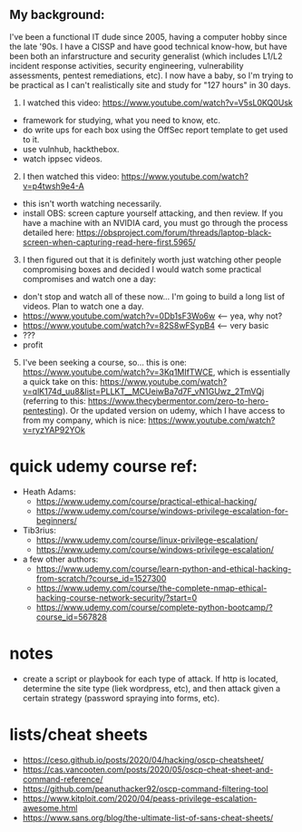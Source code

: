 ## My background:

I've been a functional IT dude since 2005, having a computer hobby since the late '90s.
I have a CISSP and have good technical know-how, but have been both an infarstructure and security generalist (which includes L1/L2 incident response activities, security engineering, vulnerability assessments, pentest remediations, etc).
I now have a baby, so I'm trying to be practical as I can't realistically site and study for "127 hours" in 30 days.


1. I watched this video: https://www.youtube.com/watch?v=V5sL0KQ0Usk

* framework for studying, what you need to know, etc.
* do write ups for each box using the OffSec report template to get used to it.
* use vulnhub, hackthebox.
* watch ippsec videos.
 
2. I then watched this video: https://www.youtube.com/watch?v=p4twsh9e4-A

* this isn't worth watching necessarily.
* install OBS: screen capture yourself attacking, and then review.  If you have a machine with an NVIDIA card, you must go through the process detailed here: https://obsproject.com/forum/threads/laptop-black-screen-when-capturing-read-here-first.5965/

3. I then figured out that it is definitely worth just watching other people compromising boxes and decided I would watch some practical compromises and watch one a day:

* don't stop and watch all of these now... I'm going to build a long list of videos.  Plan to watch one a day.
* https://www.youtube.com/watch?v=0Db1sF3Wo6w <-- yea, why not?
* https://www.youtube.com/watch?v=82S8wFSypB4 <-- very basic
* ???
* profit

5. I've been seeking a course, so... this is one: https://www.youtube.com/watch?v=3Kq1MIfTWCE, which is essentially a quick take on this: https://www.youtube.com/watch?v=qlK174d_uu8&list=PLLKT__MCUeiwBa7d7F_vN1GUwz_2TmVQj (referring to this: https://www.thecybermentor.com/zero-to-hero-pentesting).  Or the updated version on udemy, which I have access to from my company, which is nice: https://www.youtube.com/watch?v=ryzYAP92YOk


# quick udemy course ref:
* Heath Adams:
  * https://www.udemy.com/course/practical-ethical-hacking/
  * https://www.udemy.com/course/windows-privilege-escalation-for-beginners/
* Tib3rius:
  * https://www.udemy.com/course/linux-privilege-escalation/
  * https://www.udemy.com/course/windows-privilege-escalation/
* a few other authors:
  * https://www.udemy.com/course/learn-python-and-ethical-hacking-from-scratch/?course_id=1527300
  * https://www.udemy.com/course/the-complete-nmap-ethical-hacking-course-network-security/?start=0
  * https://www.udemy.com/course/complete-python-bootcamp/?course_id=567828

# notes

* create a script or playbook for each type of attack.  If http is located, determine the site type (liek wordpress, etc), and then attack given a certain strategy (password spraying into forms, etc).

# lists/cheat sheets

* https://ceso.github.io/posts/2020/04/hacking/oscp-cheatsheet/
* https://cas.vancooten.com/posts/2020/05/oscp-cheat-sheet-and-command-reference/
* https://github.com/peanuthacker92/oscp-command-filtering-tool
* https://www.kitploit.com/2020/04/peass-privilege-escalation-awesome.html
* https://www.sans.org/blog/the-ultimate-list-of-sans-cheat-sheets/
